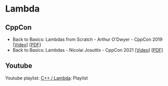 # Lambda

## CppCon
- Back to Basics: Lambdas from Scratch - Arthur O'Dwyer - CppCon 2019
\[[Video](https://youtu.be/3jCOwajNch0)\]
\[[PDF](https://github.com/CppCon/CppCon2019/blob/master/Presentations/back_to_basics_lambdas_from_scratch/back_to_basics_lambdas_from_scratch__arthur_odwyer__cppcon_2019.pdf)\]
- Back to Basics: Lambdas - Nicolai Josuttis - CppCon 2021
\[[Video](https://youtu.be/IgNUBw3vcO4)\]
\[[PDF](https://github.com/CppCon/CppCon2020/blob/main/Presentations/back_to_basics_lambda_expressions/back_to_basics_lambda_expressions__barbara_geller__ansel_sermersheim__cppcon_2020.pdf)\]

## Youtube
Youtube playlist: [C++ / Lambda](https://www.youtube.com/playlist?list=PLgMzFcLO6jyBG7attcB7aOzVz8Gg8UK-O&jct=SZlu26aa05X8gosinmNTiQV99bkC1Q): Playlist
